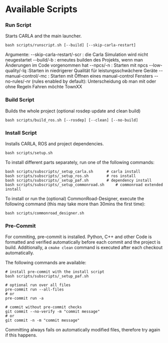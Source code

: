 # Available Scripts

### Run Script

Starts CARLA and the main launcher.

```
bash scripts/runscript.sh [--build] [--skip-carla-restart]
```
Argumente:
--skip-carla-restart/-scr : die Carla Simulation wird nicht neugestartet 
--build/-b		: erneutes builden des Projekts, wenn man Änderungen im Code vorgenommen hat 
--npcs/-n		: Starten mit npcs 
--low-quality/-lq	:Starten in niedrigerer Qualität für leistungsschwächere Geräte 
--manual-control/-mc	: Starten mit Öffnen eines manual-control Fensters
--no-rules/-nr (rules enabled by default): Unterscheidung ob man mit oder ohne Regeln Fahren möchte
TownXX


### Build Script

Builds the whole project (optional rosdep update and clean build)

```
bash scripts/build_ros.sh [--rosdep] [--clean] [--no-build]
```

### Install Script

Installs CARLA, ROS and project dependencies.

```
bash scripts/setup.sh
```

To install different parts separately, run one of the following commands:

```
bash scripts/subscripts/_setup_carla.sh      # carla install
bash scripts/subscripts/_setup_ros.sh        # ros install
bash scripts/subscripts/_setup_paf.sh        # dependency install
bash scripts/subscripts/_setup_commonroad.sh     # commonroad extended install
```

To install or run the (optional) CommonRoad-Designer, execute the following command (this may take more than 30mins the first time):

```
bash scripts/commonroad_designer.sh
```

### Pre-Commit

For commiting, pre-commit is installed. Python, C++ and other Code is formatted and verified automatically before each
commit and the project is build. Additionally, a ```cmake clean``` command is executed after each checkout automatically.

The following commands are available:

```
# install pre-commit with the install script
bash scripts/subscripts/_setup_paf.sh

# optional run over all files
pre-commit run --all-files
# or
pre-commit run -a

# commit without pre-commit checks
git commit --no-verify -m "commit message"
# or
git commit -n -m "commit message"
```

Committing always fails on automatically modified files, therefore try again if this happens.
